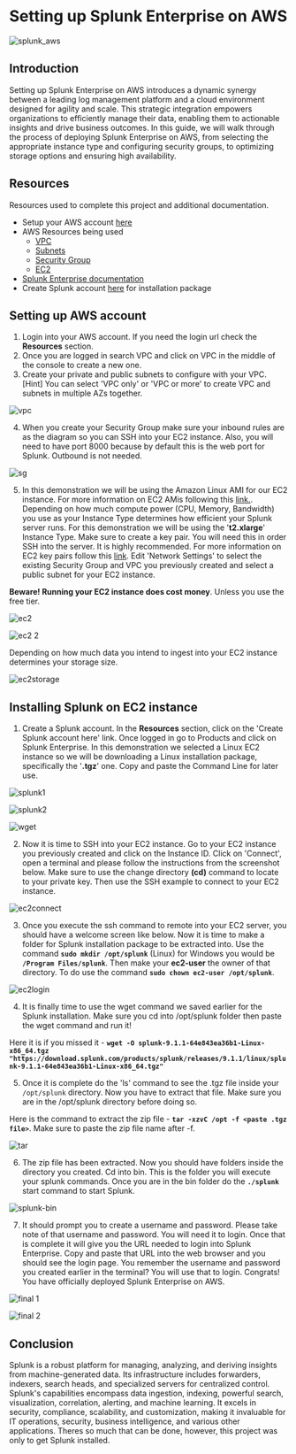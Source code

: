 # Setting up Splunk Enterprise on AWS

![splunk_aws](https://github.com/createdbymp/splunk_on_aws/assets/87043765/4b25d364-d15c-4f34-ad4e-368cfebdb88e)

## Introduction

Setting up Splunk Enterprise on AWS introduces a dynamic synergy between a leading log management platform and a cloud environment designed for agility and scale. This strategic integration empowers organizations to efficiently manage their data, enabling them to actionable insights and drive business outcomes. In this guide, we will walk through the process of deploying Splunk Enterprise on AWS, from selecting the appropriate instance type and configuring security groups, to optimizing storage options and ensuring high availability.

## Resources

Resources used to complete this project and additional documentation. 

 - Setup your AWS account [here](https://aws.amazon.com/free/?trk=be77f66f-da84-4f51-9483-df3858616660&sc_channel=ps&s_kwcid=AL!4422!10!71124885882248!71125409442309&ef_id=9b15d8ea24a7116f0317bdc13040336b:G:s&all-free-tier.sort-by=item.additionalFields.SortRank&all-free-tier.sort-order=asc&awsf.Free%20Tier%20Types=*all&awsf.Free%20Tier%20Categories=*all)
 - AWS Resources being used
	 - [VPC](https://docs.aws.amazon.com/vpc/latest/userguide/how-it-works.html)
	 - [Subnets](https://docs.aws.amazon.com/vpc/latest/userguide/configure-subnets.html)
	 - [Security Group](https://docs.aws.amazon.com/vpc/latest/userguide/security-groups.html)
	 - [EC2](https://docs.aws.amazon.com/AWSEC2/latest/UserGuide/concepts.html)
 - [Splunk Enterprise documentation](https://www.splunk.com/en_us/pdfs/tech-brief/deploying-splunk-enterprise-on-amazon-web-services.pdf)
 - Create Splunk account [here](https://www.splunk.com/en_us/download/splunk-enterprise.html) for installation package

## Setting up AWS account

 1. Login into your AWS account. If you need the login url check the **Resources** section.
 2.  Once you are logged in search VPC and click on VPC in the middle of the console to create a new one.
 3. Create your private and public subnets to configure with your VPC. [Hint] You can select 'VPC only' or 'VPC or more' to create VPC and subnets in multiple AZs together.    
 
![vpc](https://github.com/createdbymp/splunk_on_aws/assets/87043765/f0beae17-a52d-4555-ae5d-3f6cc90c8e83)

 4. When you create your Security Group make sure your inbound rules are as the diagram so you can SSH into your EC2 instance. Also, you will need to have port 8000 because by default this is the web port for Splunk. Outbound is not needed.

![sg](https://github.com/createdbymp/splunk_on_aws/assets/87043765/b3b91bce-fdcc-48f9-b56f-48db89e057b7)

 5. In this demonstration we will be using the Amazon Linux AMI for our EC2 instance. For more information on EC2 AMis following this [link.](https://docs.aws.amazon.com/AWSEC2/latest/UserGuide/AMIs.html). Depending on how much compute power (CPU, Memory, Bandwidth) you use as your Instance Type determines how efficient your Splunk server runs. For this demonstration we will be using the '**t2.xlarge**' Instance Type. Make sure to create a key pair. You will need this in order SSH into the server. It is highly recommended. For more information on EC2 key pairs follow this [link](https://docs.aws.amazon.com/AWSEC2/latest/UserGuide/ec2-key-pairs.html). Edit 'Network Settings' to select the existing Security Group and VPC you previously created and select a public subnet for your EC2 instance. 

**Beware! Running your EC2 instance does cost money**. Unless you use the free tier. 

![ec2](https://github.com/createdbymp/splunk_on_aws/assets/87043765/af8d00ec-9b4d-46e2-b6b3-0d8574945dc5)

![ec2 2](https://github.com/createdbymp/splunk_on_aws/assets/87043765/7070b0f8-0f81-4b9c-8e92-7959bdcfb032)

Depending on how much data you intend to ingest into your EC2 instance determines your storage size.

![ec2storage](https://github.com/createdbymp/splunk_on_aws/assets/87043765/c15088e4-6f66-4e9e-98a0-3464eed2ee81)

## Installing Splunk on EC2 instance

 1. Create a Splunk account. In the **Resources** section, click on the 'Create Splunk account here' link. Once logged in go to Products and click on Splunk Enterprise. In this demonstration we selected a Linux EC2 instance so we will be downloading a Linux installation package, specifically the '**.tgz**' one. Copy and paste the Command Line for later use. 

![splunk1](https://github.com/createdbymp/splunk_on_aws/assets/87043765/05eff846-a3e0-4b5c-bfab-4de1a52010ea)

![splunk2](https://github.com/createdbymp/splunk_on_aws/assets/87043765/9f11ebb6-d14d-4f55-ae76-d6b91298c6b7)

![wget](https://github.com/createdbymp/splunk_on_aws/assets/87043765/1f9f9a81-bbd9-434c-8422-e92660dc61e9)

 2. Now it is time to SSH into your EC2 instance. Go to your EC2 instance you previously created and click on the Instance ID. Click on 'Connect', open a terminal and please follow the instructions from the screenshot below. Make sure to use the change directory **(cd)** command to locate to your private key. Then use the SSH example to connect to your EC2 instance.

![ec2connect](https://github.com/createdbymp/splunk_on_aws/assets/87043765/2307df7b-835f-41c8-afdb-8f0b981eb88f)

 3. Once you execute the ssh command to remote into your EC2 server, you should have a welcome screen like below. Now it is time to make a folder for Splunk installation package to be extracted into. Use the command **`sudo mkdir /opt/splunk`** (Linux) for Windows you would be **`/Program Files/splunk`**. Then make your **ec2-user** the owner of that directory. To do use the command **`sudo chown ec2-user /opt/splunk`**.

![ec2login](https://github.com/createdbymp/splunk_on_aws/assets/87043765/eaa71244-f256-4550-845e-be89afed0de6)

 4. It is finally time to use the wget command we saved earlier for the Splunk installation. Make sure you cd into /opt/splunk folder then paste the wget command and run it! 

Here it is if you missed it - **`wget -O splunk-9.1.1-64e843ea36b1-Linux-x86_64.tgz "https://download.splunk.com/products/splunk/releases/9.1.1/linux/splunk-9.1.1-64e843ea36b1-Linux-x86_64.tgz"`**

 5. Once it is complete do the 'ls' command to see the .tgz file inside your `/opt/splunk` directory. Now you have to extract that file. Make sure you are in the /opt/splunk directory before doing so.

Here is the command to extract the zip file - **`tar -xzvC /opt -f <paste .tgz file>`**. Make sure to paste the zip file name after -f.

![tar](https://github.com/createdbymp/splunk_on_aws/assets/87043765/78c566af-7680-4e12-b26e-8d284441cc41)

 6. The zip file has been extracted. Now you should have folders inside the directory you created. Cd into bin. This is the folder you will execute your splunk commands. Once you are in the bin folder do the **`./splunk`** start command to start Splunk. 

![splunk-bin](https://github.com/createdbymp/splunk_on_aws/assets/87043765/881b9e56-7644-4abc-9a00-5e1f294cdde2)

 7.  It should prompt you to create a username and password. Please take note of that username and password. You will need it to login. Once that is complete it will give you the URL needed to login into Splunk Enterprise. Copy and paste that URL into the web browser and you should see the login page. You remember the username and password you created earlier in the terminal? You will use that to login. Congrats! You have officially deployed Splunk Enterprise on AWS.

![final 1](https://github.com/createdbymp/splunk_on_aws/assets/87043765/a6472447-f26a-491d-9124-9242f9178978)

![final 2](https://github.com/createdbymp/splunk_on_aws/assets/87043765/11210c64-1270-464a-97a8-ee09057ebd05)

## Conclusion

Splunk is a robust platform for managing, analyzing, and deriving insights from machine-generated data. Its infrastructure includes forwarders, indexers, search heads, and specialized servers for centralized control. Splunk's capabilities encompass data ingestion, indexing, powerful search, visualization, correlation, alerting, and machine learning. It excels in security, compliance, scalability, and customization, making it invaluable for IT operations, security, business intelligence, and various other applications. Theres so much that can be done, however, this project was only to get Splunk installed. 
